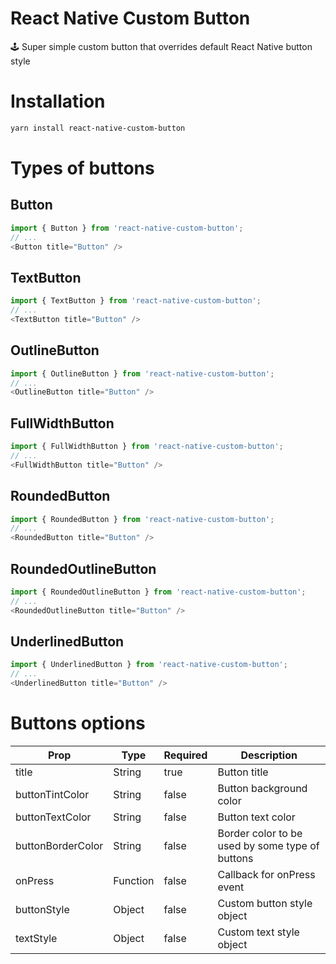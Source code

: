 # React Native Custom Button
🕹 Super simple custom button that overrides default React Native button style

# Installation
```bash
yarn install react-native-custom-button
```

# Types of buttons

## Button
```javascript
import { Button } from 'react-native-custom-button';
// ...
<Button title="Button" />
```

## TextButton
```javascript
import { TextButton } from 'react-native-custom-button';
// ...
<TextButton title="Button" />
```

## OutlineButton
```javascript
import { OutlineButton } from 'react-native-custom-button';
// ...
<OutlineButton title="Button" />
```

## FullWidthButton
```javascript
import { FullWidthButton } from 'react-native-custom-button';
// ...
<FullWidthButton title="Button" />
```

## RoundedButton
```javascript
import { RoundedButton } from 'react-native-custom-button';
// ...
<RoundedButton title="Button" />
```

## RoundedOutlineButton
```javascript
import { RoundedOutlineButton } from 'react-native-custom-button';
// ...
<RoundedOutlineButton title="Button" />
```

## UnderlinedButton
```javascript
import { UnderlinedButton } from 'react-native-custom-button';
// ...
<UnderlinedButton title="Button" />
```

# Buttons options
| Prop | Type | Required | Description |
| ---- | ---- | -------- | ----------- |
| title | String | true | Button title
| buttonTintColor | String | false | Button background color
| buttonTextColor | String | false | Button text color
| buttonBorderColor | String | false | Border color to be used by some type of buttons
| onPress | Function | false | Callback for onPress event
| buttonStyle | Object | false | Custom button style object
| textStyle | Object | false | Custom text style object